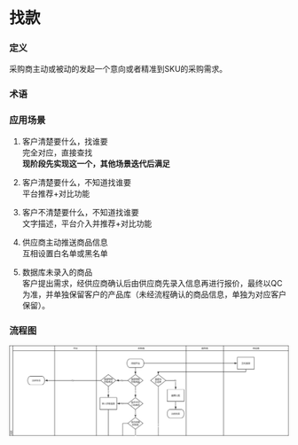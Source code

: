 # 找款

### 定义

采购商主动或被动的发起一个意向或者精准到SKU的采购需求。

### 术语

### 应用场景

1. 客户清楚要什么，找谁要  
   完全对应，直接查找  
   **现阶段先实现这一个，其他场景迭代后满足**

2. 客户清楚要什么，不知道找谁要  
   平台推荐+对比功能

3. 客户不清楚要什么，不知道找谁要  
   文字描述，平台介入并推荐+对比功能

4. 供应商主动推送商品信息  
   互相设置白名单或黑名单

5. 数据库未录入的商品  
   客户提出需求，经供应商确认后由供应商先录入信息再进行报价，最终以QC为准，并单独保留客户的产品库（未经流程确认的商品信息，单独为对应客户保留）。

### 流程图

![](/assets/找款.png)

